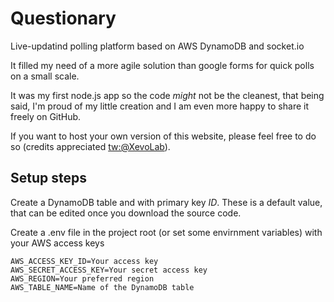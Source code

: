 # Questionary

Live-updatind polling platform based on AWS DynamoDB and socket.io

It filled my need of a more agile solution than google forms for quick polls on a small scale.

It was my first node.js app so the code *might* not be the cleanest, that being said, I'm proud of my little creation and I am even more happy to share it freely on GitHub.

If you want to host your own version of this website, please feel free to do so (credits appreciated [tw:@XevoLab](https://twitter.com/XevoLab)).

## Setup steps

Create a DynamoDB table and with primary key *ID*. These is a default value, that can be edited once you download the source code.

Create a .env file in the project root (or set some envirnment variables) with your AWS access keys

	AWS_ACCESS_KEY_ID=Your access key
	AWS_SECRET_ACCESS_KEY=Your secret access key
  	AWS_REGION=Your preferred region
  	AWS_TABLE_NAME=Name of the DynamoDB table
